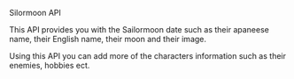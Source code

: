 Silormoon API

This API provides you with the Sailormoon date such as their apaneese name, their English name,
their moon and their image.

Using this API you can add more of the characters information such as their enemies, hobbies ect.
